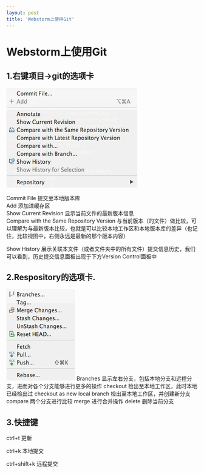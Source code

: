 ```yaml
---
layout: post
title: 'Webstorm上使用Git'
---
```

# Webstorm上使用Git
## 1.右键项目->git的选项卡   


<img src="/../assets/git-01.png" alt="note">   

Commit File    提交至本地版本库   
Add				添加进缓存区   
Show Current Revision 	显示当前文件的最新版本信息   
Compare with the Same Repository Version 与当前版本（的文件）做比较，可以理解为与最新版本比较，也就是可以比较本地工作区和本地版本库的差异（也记住，比较视图中，右侧永远是最新的那个版本内容）   

Show History 		展示关联本文件（或者文件夹中的所有文件）提交信息历史，我们可以看到，历史提交信息面板出现于下方Version Control面板中   

   
## 2.Respository的选项卡.  <br/>   
<img src="/../assets/git-02.png" alt="note">     
Branches 显示左右分支，包括本地分支和远程分支，进而对各个分支能够进行更多的操作   
checkout 检出至本地工作区，此时本地已经检出过   
checkout as new local branch 检出至本地工作区，并创建新分支   
compare  两个分支进行比较   
merge  进行合并操作   
delete  删除当前分支   

## 3.快捷键
ctrl+t 更新

ctrl+k 本地提交

ctrl+shift+k 远程提交
